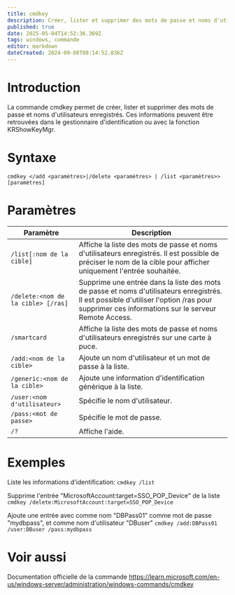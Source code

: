 ```yaml
---
title: cmdkey
description: Créer, lister et supprimer des mots de passe et noms d'utilisateurs enregistrés.
published: true
date: 2025-05-04T14:52:36.369Z
tags: windows, commande
editor: markdown
dateCreated: 2024-09-08T08:14:52.836Z
---
```


# Introduction

La commande cmdkey permet de créer, lister et supprimer des mots de passe et noms d'utilisateurs enregistrés.
Ces informations peuvent être retrouvées dans le gestionnaire d'identification ou avec la fonction KRShowKeyMgr.

# Syntaxe

`cmdkey </add <paramètres>|/delete <paramètres> | /list <paramètres>> [paramètres]`

# Paramètres

| Paramètre                          | Description                                                                                                                                                                                    |
| ---------------------------------- | ---------------------------------------------------------------------------------------------------------------------------------------------------------------------------------------------- |
| `/list[:nom de la cible]`          | Affiche la liste des mots de passe et noms d'utilisateurs enregistrés. Il est possible de préciser le nom de la cible pour afficher uniquement l'entrée souhaitée.                             |
| `/delete:<nom de la cible> [/ras]` | Supprime une entrée dans la liste des mots de passe et noms d'utilisateurs enregistrés. Il est possible d'utiliser l'option /ras pour supprimer ces informations sur le serveur Remote Access. |
| `/smartcard`                       | Affiche la liste des mots de passe et noms d'utilisateurs enregistrés sur une carte à puce.                                                                                                    |
| `/add:<nom de la cible>`           | Ajoute un nom d'utilisateur et un mot de passe à la liste.                                                                                                                                     |
| `/generic:<nom de la cible>`       | Ajoute une information d'identification générique à la liste.                                                                                                                                  |
| `/user:<nom d'utilisateur>`        | Spécifie le nom d'utilisateur.                                                                                                                                                                 |
| `/pass:<mot de passe>`             | Spécifie le mot de passe.                                                                                                                                                                      |
| `/?`                               | Affiche l'aide.                                                                                                                                                                                |

# Exemples

Liste les informations d'identification:
`cmdkey /list`

Supprime l'entrée "MicrosoftAccount:target=SSO_POP_Device" de la liste
`cmdkey /delete:MicrosoftAccount:target=SSO_POP_Device`

Ajoute une entrée avec comme nom "DBPass01" comme mot de passe "mydbpass", et comme nom d'utilisateur "DBuser"
`cmdkey /add:DBPass01 /user:DBuser /pass:mydbpass`

# Voir aussi

Documentation officielle de la commande
https://learn.microsoft.com/en-us/windows-server/administration/windows-commands/cmdkey
